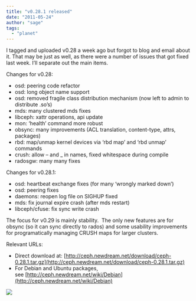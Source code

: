 ```yaml
---
title: "v0.28.1 released"
date: "2011-05-24"
author: "sage"
tags: 
  - "planet"
---
```


I tagged and uploaded v0.28 a week ago but forgot to blog and email about it. That may be just as well, as there were a number of issues that got fixed last week. I’ll separate out the main items.

Changes for v0.28:

- osd: peering code refactor
- osd: long object name support
- osd: removed fragile class distribution mechanism (now left to admin to distribute .so’s)
- mds: many clustered mds fixes
- libceph: xattr operations, api update
- mon: ‘health’ command more robust
- obsync: many improvements (ACL translation, content-type, attrs, packages)
- rbd: map/unmap kernel devices via ‘rbd map’ and ‘rbd unmap’ commands
- crush: allow – and \_ in names, fixed whitespace during compile
- radosgw: many many fixes

Changes for v0.28.1:

- osd: heartbeat exchange fixes (for many ‘wrongly marked down’)
- osd: peering fixes
- daemons: reopen log file on SIGHUP fixed
- mds: fix journal expire crash (after mds restart)
- libceph/cfuse: fix sync write crash

The focus for v0.29 is mainly stability.  The only new features are for obsync (so it can sync directly to rados) and some usability improvements for programatically managing CRUSH maps for larger clusters.

Relevant URLs:

- Direct download at: [http://ceph.newdream.net/download/ceph-0.28.1.tar.gz](http://ceph.newdream.net/download/ceph-0.28.1.tar.gz)
- For Debian and Ubuntu packages, see [http://ceph.newdream.net/wiki/Debian](http://ceph.newdream.net/wiki/Debian)

![](http://track.hubspot.com/__ptq.gif?a=268973&k=14&bu=http://ceph.com&r=http://ceph.com/releases/v0-28-1-released/&bvt=rss&p=wordpress)
